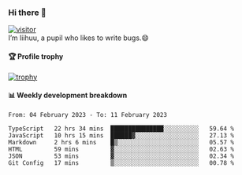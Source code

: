 ### Hi there 👋
[![visitor](https://visitor-badge.glitch.me/badge?page_id=liihuu&right_color=blue)](https://github.com/liihuu)<br>
I’m liihuu, a pupil who likes to write bugs.😄


#### 🏆 Profile trophy
[![trophy](https://github-profile-trophy.vercel.app?username=liihuu&margin-w=16&margin-h=16&rank=-C,-B)](https://github.com/liihuu)


#### 📊 Weekly development breakdown
<!--START_SECTION:waka-->

```text
From: 04 February 2023 - To: 11 February 2023

TypeScript   22 hrs 34 mins  ███████████████░░░░░░░░░░   59.64 %
JavaScript   10 hrs 15 mins  ██████▓░░░░░░░░░░░░░░░░░░   27.13 %
Markdown     2 hrs 6 mins    █▒░░░░░░░░░░░░░░░░░░░░░░░   05.57 %
HTML         59 mins         ▓░░░░░░░░░░░░░░░░░░░░░░░░   02.63 %
JSON         53 mins         ▓░░░░░░░░░░░░░░░░░░░░░░░░   02.34 %
Git Config   17 mins         ▒░░░░░░░░░░░░░░░░░░░░░░░░   00.78 %
```

<!--END_SECTION:waka-->

<!--
**liihuu/liihuu** is a ✨ _special_ ✨ repository because its `README.md` (this file) appears on your GitHub profile.

Here are some ideas to get you started:

- 🔭 I’m currently working on ...
- 🌱 I’m currently learning ...
- 👯 I’m looking to collaborate on ...
- 🤔 I’m looking for help with ...
- 💬 Ask me about ...
- 📫 How to reach me: ...
- 😄 Pronouns: ...
- ⚡ Fun fact: ...
-->

